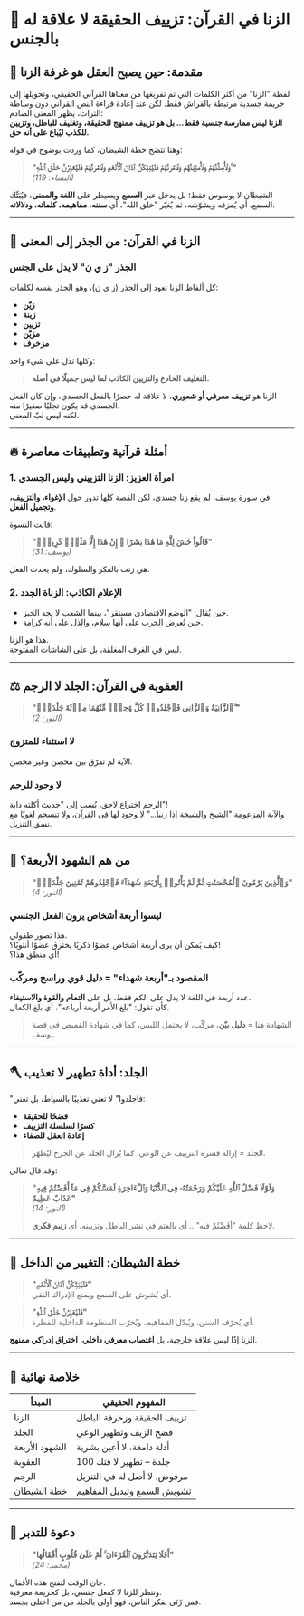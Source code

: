# 📜 الزنا في القرآن: تزييف الحقيقة لا علاقة له بالجنس

## 🧭 مقدمة: حين يصبح العقل هو غرفة الزنا

لفظة "الزنا" من أكثر الكلمات التي تم تفريغها من معناها القرآني الحقيقي، وتحويلها إلى جريمة جسدية مرتبطة بالفراش فقط. لكن عند إعادة قراءة النص القرآني دون وساطة التراث، يظهر المعنى الصادم:  
**الزنا ليس ممارسة جنسية فقط... بل هو تزييف ممنهج للحقيقة، وتغليف للباطل، وتزيين للكذب ليُباع على أنه حق.**

وهنا تتضح خطة الشيطان، كما وردت بوضوح في قوله:

> **"وَلَأُضِلَّنَّهُمْ وَلَأُمَنِّيَنَّهُمْ وَلَآمُرَنَّهُمْ فَلَيُبَتِّكُنَّ آذَانَ ٱلْأَنْعَٰمِ وَلَآمُرَنَّهُمْ فَلَيُغَيِّرُنَّ خَلْقَ ٱللَّهِ ۚ"**  
> *(النساء: 119)*

الشيطان لا يوسوس فقط؛ بل يدخل عبر **السمع** ويسيطر على **اللغة والمعنى**، فيُبَتِّك السمع، أي يُمزقه ويشوّشه، ثم يُغيّر "خلق الله"، أي **سننه، مفاهيمه، كلماته، ودلالاته**.

---

## 📌 الزنا في القرآن: من الجذر إلى المعنى

### الجذر "ز ي ن" لا يدل على الجنس

كل ألفاظ الزنا تعود إلى الجذر (ز ي ن)، وهو الجذر نفسه لكلمات:

- **زيّن**
- **زينة**
- **تزيين**
- **مزيّن**
- **مزخرف**

وكلها تدل على شيء واحد:  
> **التغليف الخادع والتزيين الكاذب لما ليس جميلًا في أصله.**

الزنا هو **تزييف معرفي أو شعوري**، لا علاقة له حصرًا بالفعل الجسدي، وإن كان الفعل الجسدي قد يكون تجليًا صغيرًا منه.  
لكنه ليس لبّ المعنى.

---

## 🔥 أمثلة قرآنية وتطبيقات معاصرة

### 1. امرأة العزيز: الزنا التزييني وليس الجسدي

في سورة يوسف، لم يقع زنا جسدي، لكن القصة كلها تدور حول **الإغواء، والتزييف، وتجميل الفعل**.

قالت النسوة:

> **"قَالُواْ حَٰشَ لِلَّهِ مَا هَٰذَا بَشَرًا ۖ إِنْ هَٰذَا إِلَّا مَلَكٌۭ كَرِيمٌۭ"**  
> *(يوسف: 31)*

هي زنت بالفكر والسلوك، ولم يحدث الفعل.

### 2. الإعلام الكاذب: الزناة الجدد

- حين يُقال: "الوضع الاقتصادي مستقر"، بينما الشعب لا يجد الخبز.
- حين تُعرض الحرب على أنها سلام، والذل على أنه كرامة.

هذا هو الزنا.  
ليس في الغرف المغلقة، بل على الشاشات المفتوحة.

---

## ⚖️ العقوبة في القرآن: الجلد لا الرجم

> **"ٱلزَّانِيَةُ وَٱلزَّانِى فَٱجْلِدُوا۟ كُلَّ وَٰحِدٍۢ مِّنْهُمَا مِا۟ئَةَ جَلْدَةٍۢ ۖ"**  
> *(النور: 2)*

### لا استثناء للمتزوج
الآية لم تفرّق بين محصن وغير محصن.

### لا وجود للرجم
الرجم اختراع لاحق، نُسب إلى "حديث أكلته دابة"!  
والآية المزعومة "الشيخ والشيخة إذا زنيا..." لا وجود لها في القرآن، ولا تنسجم لغويًا مع نسق التنزيل.

---

## 🧠 من هم الشهود الأربعة؟

> **"وَٱلَّذِينَ يَرْمُونَ ٱلْمُحْصَنَٰتِ ثُمَّ لَمْ يَأْتُوا۟ بِأَرْبَعَةِ شُهَدَآءَ فَٱجْلِدُوهُمْ ثَمَٰنِينَ جَلْدَةًۭ"**  
> *(النور: 4)*

### ليسوا أربعة أشخاص يرون الفعل الجنسي
هذا تصور طفولي.  
كيف يُمكن أن يرى أربعة أشخاص عضوًا ذكريًا يخترق عضوًا أنثويًا؟!  
أي منطق هذا؟!

### المقصود بـ"أربعة شهداء" = **دليل قوي وراسخ ومركّب**

عدد أربعة في اللغة لا يدل على الكم فقط، بل على **التمام والقوة والاستيفاء**.  
كأن تقول: "بلغ الأمر أربعة أرباعه"، أي بلغ الكمال.

> الشهادة هنا = **دليل بيّن**، مركّب، لا يحتمل اللبس، كما في شهادة القميص في قصة يوسف.

---

## 🪓 الجلد: أداة تطهير لا تعذيب

"فاجلدوا" لا تعني تعذيبًا بالسياط، بل تعني:

- **فضحًا للحقيقة**  
- **كسرًا لسلسلة التزييف**
- **إعادة العقل للصفاء**

> الجلد = إزالة قشرة التزييف عن الوعي، كما يُزال الجلد عن الجرح ليُطهّر.

وقد قال تعالى:

> **"وَلَوْلَا فَضْلُ ٱللَّهِ عَلَيْكُمْ وَرَحْمَتُهُۥ فِى ٱلدُّنْيَا وَٱلْءَاخِرَةِ لَمَسَّكُمْ فِى مَآ أَفَضْتُمْ فِيهِ عَذَابٌ عَظِيمٌ"**  
> *(النور: 14)*

> لاحظ كلمة "أفَضْتُمْ فيه"... أي بالغتم في نشر الباطل وتزيينه، أي **زنيم فكري**.

---

## 🧬 خطة الشيطان: التغيير من الداخل

> **"فَلَيُبَتِّكُنَّ آذَانَ ٱلْأَنْعَٰمِ"**  
> أي يُشوش على السمع ويمنع الإدراك النقي.

> **"فَلَيُغَيِّرُنَّ خَلْقَ ٱللَّهِ"**  
> أي يُحرّف السنن، ويُبدّل المفاهيم، ويُخرّب المنظومة الداخلية للفطرة.

الزنا إذًا ليس علاقة خارجية، بل **اغتصاب معرفي داخلي**، **اختراق إدراكي ممنهج**.

---

## 📌 خلاصة نهائية

| المبدأ | المفهوم الحقيقي |
|--------|------------------|
| الزنا | تزييف الحقيقة وزخرفة الباطل |
| الجلد | فضح الزيف وتطهير الوعي |
| الشهود الأربعة | أدلة دامغة، لا أعين بشرية |
| العقوبة | 100 جلدة – تطهير لا فتك |
| الرجم | مرفوض، لا أصل له في التنزيل |
| خطة الشيطان | تشويش السمع وتبديل المفاهيم |

---

## 📢 دعوة للتدبر

> **"أَفَلَا يَتَدَبَّرُونَ ٱلْقُرْءَانَ ۚ أَمْ عَلَىٰ قُلُوبٍ أَقْفَالُهَا"**  
> *(محمد: 24)*

حان الوقت لنفتح هذه الأقفال.  
وننظر للزنا لا كفعل جنسي، بل كجريمة معرفية.  
فمن زَنَى بفكر الناس، فهو أولى بالجلد من من اختلى بجسد.
